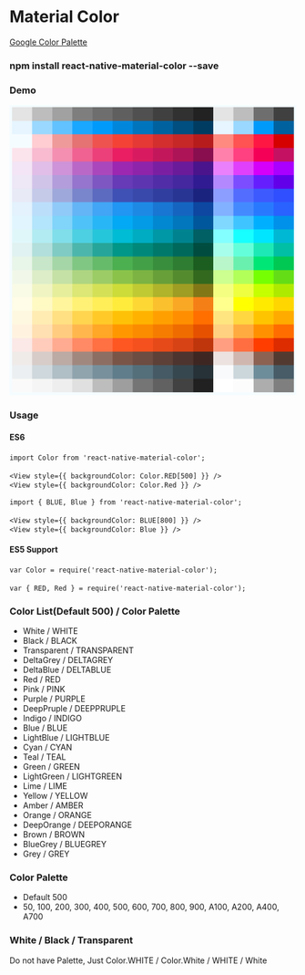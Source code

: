 # Material Color

[Google Color Palette](https://material.google.com/style/color.html#color-color-palette)

### npm install react-native-material-color --save

### Demo
![color-palette](https://raw.githubusercontent.com/DerayGa/react-native-material-color/master/demo.png)

### Usage
#### ES6
```
import Color from 'react-native-material-color';

<View style={{ backgroundColor: Color.RED[500] }} />
<View style={{ backgroundColor: Color.Red }} />
```

```
import { BLUE, Blue } from 'react-native-material-color';

<View style={{ backgroundColor: BLUE[800] }} />
<View style={{ backgroundColor: Blue }} />
```

#### ES5 Support
```
var Color = require('react-native-material-color');

var { RED, Red } = require('react-native-material-color');
```

### Color List(Default 500) / Color Palette
* White / WHITE
* Black / BLACK
* Transparent / TRANSPARENT
* DeltaGrey / DELTAGREY
* DeltaBlue / DELTABLUE
* Red / RED
* Pink / PINK
* Purple / PURPLE
* DeepPruple / DEEPPRUPLE
* Indigo / INDIGO
* Blue / BLUE
* LightBlue / LIGHTBLUE
* Cyan / CYAN
* Teal / TEAL
* Green / GREEN
* LightGreen / LIGHTGREEN
* Lime / LIME
* Yellow / YELLOW
* Amber / AMBER
* Orange / ORANGE
* DeepOrange / DEEPORANGE
* Brown / BROWN
* BlueGrey / BLUEGREY
* Grey / GREY

### Color Palette
* Default 500
* 50, 100, 200, 300, 400, 500, 600, 700, 800, 900, A100, A200, A400, A700

### White / Black / Transparent
Do not have Palette, Just Color.WHITE / Color.White / WHITE / White
